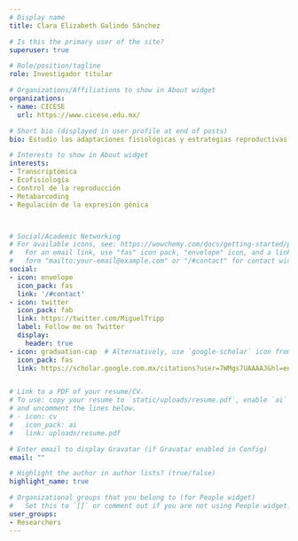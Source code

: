 ```yaml
---
# Display name
title: Clara Elizabeth Galindo Sánchez

# Is this the primary user of the site?
superuser: true

# Role/position/tagline
role: Investigador titular

# Organizations/Affiliations to show in About widget
organizations:
- name: CICESE
  url: https://www.cicese.edu.mx/

# Short bio (displayed in user profile at end of posts)
bio: Estudio las adaptaciones fisiológicas y estrategias reproductivas ante el cambio climático, a nivel genómico y transcriptómico principalmente en invertebrados marinos

# Interests to show in About widget
interests:
- Transcriptómica
- Ecofisiología
- Control de la reproducción
- Metabarcoding
- Regulación de la expresión génica



# Social/Academic Networking
# For available icons, see: https://wowchemy.com/docs/getting-started/page-builder/#icons
#   For an email link, use "fas" icon pack, "envelope" icon, and a link in the
#   form "mailto:your-email@example.com" or "/#contact" for contact widget.
social:
- icon: envelope
  icon_pack: fas
  link: '/#contact'
- icon: twitter
  icon_pack: fab
  link: https://twitter.com/MiguelTripp
  label: Follow me on Twitter
  display:
    header: true
- icon: graduation-cap  # Alternatively, use `google-scholar` icon from `ai` icon pack
  icon_pack: fas
  link: https://scholar.google.com.mx/citations?user=7WMgs7UAAAAJ&hl=en&oi=ao


# Link to a PDF of your resume/CV.
# To use: copy your resume to `static/uploads/resume.pdf`, enable `ai` icons in `params.toml`, 
# and uncomment the lines below.
# - icon: cv
#   icon_pack: ai
#   link: uploads/resume.pdf

# Enter email to display Gravatar (if Gravatar enabled in Config)
email: ""

# Highlight the author in author lists? (true/false)
highlight_name: true

# Organizational groups that you belong to (for People widget)
#   Set this to `[]` or comment out if you are not using People widget.
user_groups:
- Researchers
---
```

